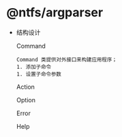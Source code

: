 # @ntfs/argparser

- 结构设计

  Command

  ```
  Command 类提供对外接口来构建应用程序；
  1. 添加子命令
  1. 设置子命令参数
  ```

  Action

  Option

  Error

  Help
